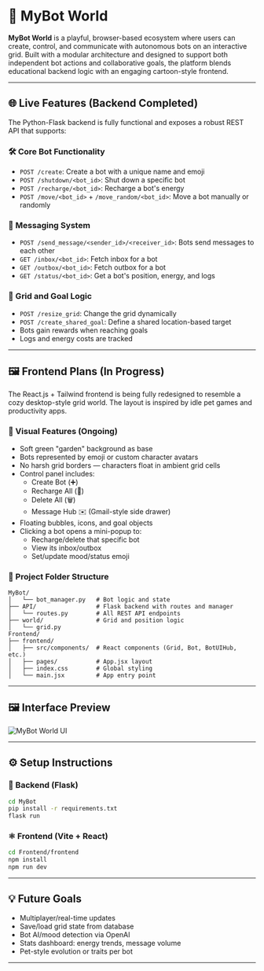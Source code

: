 
# 🤖 MyBot World

**MyBot World** is a playful, browser-based ecosystem where users can create, control, and communicate with autonomous bots on an interactive grid. Built with a modular architecture and designed to support both independent bot actions and collaborative goals, the platform blends educational backend logic with an engaging cartoon-style frontend.

---

## 🌐 Live Features (Backend Completed)
The Python-Flask backend is fully functional and exposes a robust REST API that supports:

### 🛠️ Core Bot Functionality
- `POST /create`: Create a bot with a unique name and emoji
- `POST /shutdown/<bot_id>`: Shut down a specific bot
- `POST /recharge/<bot_id>`: Recharge a bot's energy
- `POST /move/<bot_id>` + `/move_random/<bot_id>`: Move a bot manually or randomly

### 💌 Messaging System
- `POST /send_message/<sender_id>/<receiver_id>`: Bots send messages to each other
- `GET /inbox/<bot_id>`: Fetch inbox for a bot
- `GET /outbox/<bot_id>`: Fetch outbox for a bot
- `GET /status/<bot_id>`: Get a bot's position, energy, and logs

### 🌱 Grid and Goal Logic
- `POST /resize_grid`: Change the grid dynamically
- `POST /create_shared_goal`: Define a shared location-based target
- Bots gain rewards when reaching goals
- Logs and energy costs are tracked

---

## 🖼️ Frontend Plans (In Progress)
The React.js + Tailwind frontend is being fully redesigned to resemble a cozy desktop-style grid world. The layout is inspired by idle pet games and productivity apps.

### 🎨 Visual Features (Ongoing)
- Soft green "garden" background as base
- Bots represented by emoji or custom character avatars
- No harsh grid borders — characters float in ambient grid cells
- Control panel includes:
  - Create Bot (➕)
  - Recharge All (🔋)
  - Delete All (🗑️)
  - Message Hub ✉️ (Gmail-style side drawer)
- Floating bubbles, icons, and goal objects
- Clicking a bot opens a mini-popup to:
  - Recharge/delete that specific bot
  - View its inbox/outbox
  - Set/update mood/status emoji

### 📂 Project Folder Structure
```
MyBot/
│   └── bot_manager.py   # Bot logic and state
├── API/                 # Flask backend with routes and manager
│   └── routes.py        # All REST API endpoints
├── world/               # Grid and position logic
│   └── grid.py
Frontend/
├── frontend/
│   ├── src/components/  # React components (Grid, Bot, BotUIHub, etc.)
│   ├── pages/           # App.jsx layout
│   ├── index.css        # Global styling
│   └── main.jsx         # App entry point
```

---

## 🖼️ Interface Preview

![MyBot World UI](./public/goalfrontend.png)

---

## ⚙️ Setup Instructions

### 🐍 Backend (Flask)
```bash
cd MyBot
pip install -r requirements.txt
flask run
```

### ⚛️ Frontend (Vite + React)
```bash
cd Frontend/frontend
npm install
npm run dev
```

---

## 💡 Future Goals
- Multiplayer/real-time updates
- Save/load grid state from database
- Bot AI/mood detection via OpenAI
- Stats dashboard: energy trends, message volume
- Pet-style evolution or traits per bot

---

